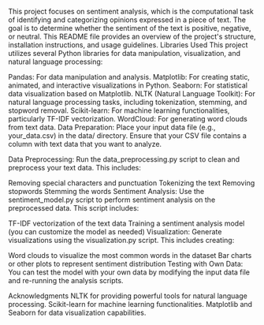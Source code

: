 This project focuses on sentiment analysis, which is the computational task of identifying and categorizing opinions expressed in a piece of text. The goal is to determine whether the sentiment of the text is positive, negative, or neutral. This README file provides an overview of the project's structure, installation instructions, and usage guidelines.
Libraries Used
This project utilizes several Python libraries for data manipulation, visualization, and natural language processing:

Pandas: For data manipulation and analysis.
Matplotlib: For creating static, animated, and interactive visualizations in Python.
Seaborn: For statistical data visualization based on Matplotlib.
NLTK (Natural Language Toolkit): For natural language processing tasks, including tokenization, stemming, and stopword removal.
Scikit-learn: For machine learning functionalities, particularly TF-IDF vectorization.
WordCloud: For generating word clouds from text data.
Data Preparation: Place your input data file (e.g., your_data.csv) in the data/ directory. Ensure that your CSV file contains a column with text data that you want to analyze.

Data Preprocessing: Run the data_preprocessing.py script to clean and preprocess your text data. This includes:

Removing special characters and punctuation
Tokenizing the text
Removing stopwords
Stemming the words
Sentiment Analysis: Use the sentiment_model.py script to perform sentiment analysis on the preprocessed data. This script includes:

TF-IDF vectorization of the text data
Training a sentiment analysis model (you can customize the model as needed)
Visualization: Generate visualizations using the visualization.py script. This includes creating:

Word clouds to visualize the most common words in the dataset
Bar charts or other plots to represent sentiment distribution
Testing with Own Data: You can test the model with your own data by modifying the input data file and re-running the analysis scripts.

Acknowledgments
NLTK for providing powerful tools for natural language processing.
Scikit-learn for machine learning functionalities.
Matplotlib and Seaborn for data visualization capabilities.
